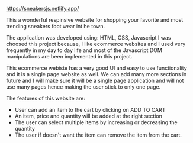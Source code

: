https://sneakersjs.netlify.app/

This a wonderful respinsive website for shopping your favorite and most trending sneakers foot wear int he town.

The application was developed using: HTML, CSS, Javascript
I was choosed this project because, I like ecommerce websites and I used very frequently in my day to day life and most of the Javascript DOM manipulations are been implemented in this project.

This ecommerce webiste has a very good UI and easy to use functionality and it is a single page website as well. We can add many more sections in future and I will make sure it will be a single page application and will not use many pages hence making the user stick to only one page.

The features of this website are:

- User can add an item to the cart by clicking on ADD TO CART
- An item, price and quantity will be added at the right section
- The user can select multiple items by increasing or decreasing the quantity
- The user if doesn't want the item can remove the item from the cart.
